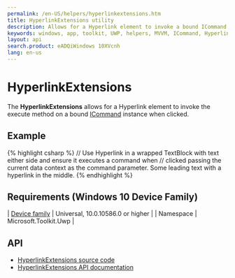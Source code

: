 ```yaml
---
permalink: /en-US/helpers/hyperlinkextensions.htm
title: HyperlinkExtensions utility
description: Allows for a Hyperlink element to invoke a bound ICommand instance
keywords: windows, app, toolkit, UWP, helpers, MVVM, ICommand, Hyperlink
layout: api
search.product: eADQiWindows 10XVcnh
lang: en-us
---
```


# HyperlinkExtensions

The **HyperlinkExtensions** allows for a Hyperlink element to invoke the execute method on a bound [ICommand](https://msdn.microsoft.com/en-us/library/system.windows.input.icommand.aspx) instance when clicked.

## Example

{% highlight csharp %}
	// Use Hyperlink in a wrapped TextBlock with text either side and ensure it executes a command when
	// clicked passing the current data context as the command parameter.
	<TextBlock>
	    <Run>Some leading text with a</Run>
	     <Hyperlink xaml:HyperlinkExtensions.Command="{Binding HyperlinkClicked}"
			        xaml:HyperlinkExtensions.CommandParameter="{Binding}">hyperlink</Hyperlink>
	    <Run>in the middle.</Run>
	</TextBlock>
{% endhighlight %}

## Requirements (Windows 10 Device Family)

| [Device family](http://go.microsoft.com/fwlink/p/?LinkID=526370) | Universal, 10.0.10586.0 or higher |
| Namespace | Microsoft.Toolkit.Uwp |

## API

* [HyperlinkExtensions source code](https://github.com/Microsoft/UWPCommunityToolkit/blob/dev/Microsoft.Toolkit.Uwp.UI/Extensions/HyperlinkExtensions.cs)
* [HyperlinkExtensions API documentation]({{site.baseurl}}/{{page.lang}}/api/Microsoft_Toolkit_Uwp_UI_HyperlinkExtensions.htm)
